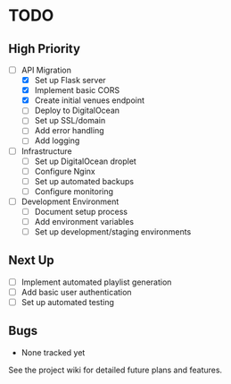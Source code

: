 # TODO

## High Priority
- [ ] API Migration
    - [X] Set up Flask server
    - [X] Implement basic CORS
    - [X] Create initial venues endpoint
    - [ ] Deploy to DigitalOcean
    - [ ] Set up SSL/domain
    - [ ] Add error handling
    - [ ] Add logging

- [ ] Infrastructure
    - [ ] Set up DigitalOcean droplet
    - [ ] Configure Nginx
    - [ ] Set up automated backups
    - [ ] Configure monitoring

- [ ] Development Environment
    - [ ] Document setup process
    - [ ] Add environment variables
    - [ ] Set up development/staging environments

## Next Up
- [ ] Implement automated playlist generation
- [ ] Add basic user authentication
- [ ] Set up automated testing

## Bugs
- None tracked yet

See the project wiki for detailed future plans and features.